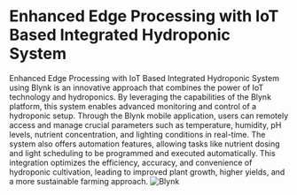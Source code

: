 # Enhanced Edge Processing with IoT Based Integrated Hydroponic System

Enhanced Edge Processing with IoT Based Integrated Hydroponic System using Blynk is an innovative approach that combines the power of IoT technology and hydroponics. By leveraging the capabilities of the Blynk platform, this system enables advanced monitoring and control of a hydroponic setup. Through the Blynk mobile application, users can remotely access and manage crucial parameters such as temperature, humidity, pH levels, nutrient concentration, and lighting conditions in real-time. The system also offers automation features, allowing tasks like nutrient dosing and light scheduling to be programmed and executed automatically. This integration optimizes the efficiency, accuracy, and convenience of hydroponic cultivation, leading to improved plant growth, higher yields, and a more sustainable farming approach.
![Blynk](https://github.com/aqilhanafi/IoT-Blynk-Hydroponic-Monitoring/assets/67830356/e76767ae-dcd3-4e54-bb4f-2490520c9024)
